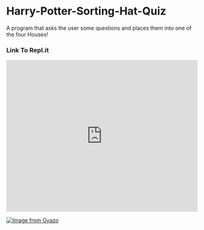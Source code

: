 # Harry-Potter-Sorting-Hat-Quiz

<p>A program that asks the user some questions and places them into one of the four Houses! </p>

<h3> Link To Repl.it </h3>
<iframe height="400px" width="100%" src="https://repl.it/@TayBurton/Harry-Potter-Sorting-Hat-Quiz?lite=true" scrolling="no" frameborder="no" allowtransparency="true" allowfullscreen="true" sandbox="allow-forms allow-pointer-lock allow-popups allow-same-origin allow-scripts allow-modals"></iframe>

[![Image from Gyazo](https://i.gyazo.com/ffea37f5ebed337fe284559488936195.gif)](https://gyazo.com/ffea37f5ebed337fe284559488936195)
